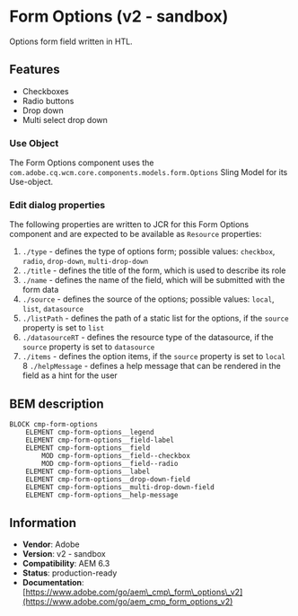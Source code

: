 <!--
Copyright 2017 Adobe Systems Incorporated

Licensed under the Apache License, Version 2.0 (the "License");
you may not use this file except in compliance with the License.
You may obtain a copy of the License at

    http://www.apache.org/licenses/LICENSE-2.0

Unless required by applicable law or agreed to in writing, software
distributed under the License is distributed on an "AS IS" BASIS,
WITHOUT WARRANTIES OR CONDITIONS OF ANY KIND, either express or implied.
See the License for the specific language governing permissions and
limitations under the License.
-->
Form Options (v2 - sandbox)
====
Options form field written in HTL.

## Features
* Checkboxes
* Radio buttons
* Drop down
* Multi select drop down

### Use Object
The Form Options component uses the `com.adobe.cq.wcm.core.components.models.form.Options` Sling Model for its Use-object.

### Edit dialog properties
The following properties are written to JCR for this Form Options component and are expected to be available as `Resource` properties:

1. `./type` - defines the type of options form; possible values: `checkbox`, `radio`, `drop-down`, `multi-drop-down`
2. `./title` - defines the title of the form, which is used to describe its role
3. `./name` - defines the name of the field, which will be submitted with the form data
4. `./source` - defines the source of the options; possible values: `local`, `list`, `datasource`
5. `./listPath` - defines the path of a static list for the options, if the `source` property is set to `list`
6. `./datasourceRT` - defines the resource type of the datasource, if the `source` property is set to `datasource`
7. `./items` - defines the option items, if the `source` property is set to `local`
8 `./helpMessage` - defines a help message that can be rendered in the field as a hint for the user

## BEM description
```
BLOCK cmp-form-options
    ELEMENT cmp-form-options__legend
    ELEMENT cmp-form-options__field-label
    ELEMENT cmp-form-options__field
        MOD cmp-form-options__field--checkbox
        MOD cmp-form-options__field--radio
    ELEMENT cmp-form-options__label
    ELEMENT cmp-form-options__drop-down-field
    ELEMENT cmp-form-options__multi-drop-down-field
    ELEMENT cmp-form-options__help-message
```

## Information
* **Vendor**: Adobe
* **Version**: v2 - sandbox
* **Compatibility**: AEM 6.3
* **Status**: production-ready
* **Documentation**: [https://www.adobe.com/go/aem\_cmp\_form\_options\_v2](https://www.adobe.com/go/aem_cmp_form_options_v2)

